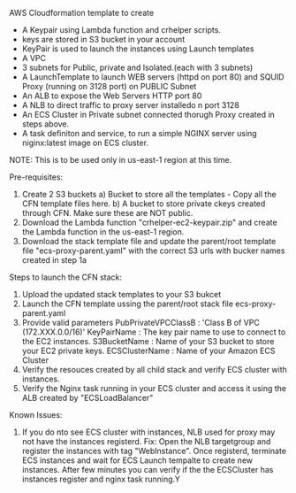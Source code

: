 AWS Cloudformation template to create 
 - A Keypair using Lambda function and crhelper scripts.
 - keys are stored in S3 bucket in your account
 - KeyPair is used to launch the instances using Launch templates
 - A VPC 
 - 3 subnets for Public, private and Isolated.(each with 3 subnets)
 - A LaunchTemplate to launch WEB servers (httpd on port 80) and SQUID Proxy (running on 3128 port) on PUBLIC Subnet
 - An ALB to expose the Web Servers HTTP port 80
 - A NLB to direct traffic to proxy server installedo n port 3128
 - An ECS Cluster in Private subnet connected thorugh Proxy created in steps above. 
 - A task definiton and service, to run a simple NGINX server using niginx:latest image on ECS cluster.
 
NOTE: This is to be used only in us-east-1 region at this time.

Pre-requisites:
1) Create 2 S3 buckets 
  a) Bucket to store all the templates - Copy all the CFN template files here.
  b) A bucket to store private ckeys created through CFN. Make sure these are NOT public. 
2) Download the Lambda function "crhelper-ec2-keypair.zip" and create the Lambda function in the us-east-1 region. 
3) Download the stack template file and update the parent/root template file "ecs-proxy-parent.yaml" with the correct S3 urls with bucker names created in step 1a


Steps to launch the CFN stack:
1) Upload the updated stack templates to your S3 bukcet
2) Launch the CFN template ussing the parent/root stack file ecs-proxy-parent.yaml
3) Provide valid parameters
     PubPrivateVPCClassB : 'Class B of VPC (172.XXX.0.0/16)'
     KeyPairName : The key pair name to use to connect to the EC2 instances.
     S3BucketName :  Name of your S3 bucket to store your EC2 private keys.
     ECSClusterName : Name of your Amazon ECS Cluster
 4) Verify the resouces created by all child stack and verify ECS cluster with instances.
 5) Verify the Nginx task running in your ECS cluster and access it using the ALB created by "ECSLoadBalancer"
 
 
 
Known Issues: 

1) If you do nto see ECS cluster with instances, NLB used for proxy may not have the instances registerd. 
   Fix: Open the NLB targetgroup and register the instances with tag "WebInstance". Once registerd, terminate ECS instances and wait for ECS Launch tempalte to create new instances. After few minutes you can verify if the the ECSCluster has instances register and nginx task running.Y 
     
     
     
     
     
     
